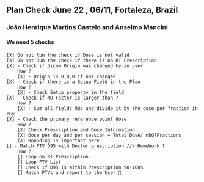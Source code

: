 ﻿## Plan Check June 22 , 06/11, Fortaleza, Brazil 

### João Henrique Martins Castelo and Anselmo Mancini 

#### We need 5 checks

	[X] Do not Run the check if Dose is not valid
	[X] Do not Run the check if there is no RT Prescription
	[X] - Check if Dicom Origin was changed by an user
		How ? 
		[X] - Origin is 0,0,0 if not changed
	[X] - Check if there is a Setup Field in the Plan
		How ?
		[X] - Check Setup property in the field
	[X] - Check if MU Factor is larger than 7
		How ?
		[X] - Sum all fields MUs and divide it by the dose per fraction in cGy
	[X] - Check the primary reference point dose 
		How ?
		[X] Check Prescription and Dose Information
		[X] Dose per day and per session = Total Dose/ nbOfFractions
		[X] Rounding is important here
	[] - Match PTV D95 with Doctor prescription /// HomeWork ? 
		How ?
		[] Loop on RT Prescription
		[] Loop PTV List
		[] Check if D95 is within Prescription 90-100% 
		[] Match PTVs and report to the User 🚀

